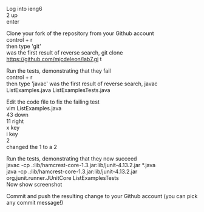 Log into ieng6  
2 up  
enter  
  

Clone your fork of the repository from your Github account  
control + r  
then type 'git'   
was the first result of reverse search, git clone https://github.com/mjcdeleon/lab7.gi
t  

Run the tests, demonstrating that they fail  
control + r  
then type 'javac'
was the first result of reverse search, javac ListExamples.java ListExamplesTests.java  



Edit the code file to fix the failing test  
vim ListExamples.java  
43 down  
11 right  
x key  
i key  
2  
changed the 1 to a 2  


Run the tests, demonstrating that they now succeed  
javac -cp .:lib/hamcrest-core-1.3.jar:lib/junit-4.13.2.jar *.java  
java -cp .:lib/hamcrest-core-1.3.jar:lib/junit-4.13.2.jar org.junit.runner.JUnitCore ListExamplesTests  
Now show screenshot

Commit and push the resulting change to your Github account (you can pick any commit message!)

